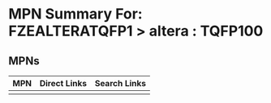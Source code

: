 



# MPN Summary For: FZEALTERATQFP1 > altera : TQFP100

## MPNs
  

|MPN|Direct Links|Search Links|
| :--- | :--- | :--- |
||||
